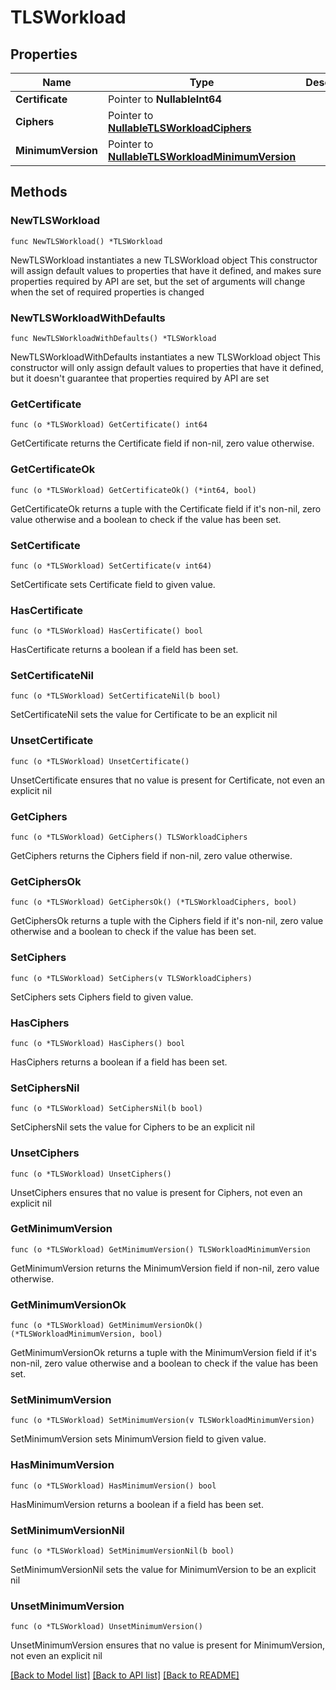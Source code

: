 # TLSWorkload

## Properties

Name | Type | Description | Notes
------------ | ------------- | ------------- | -------------
**Certificate** | Pointer to **NullableInt64** |  | [optional] 
**Ciphers** | Pointer to [**NullableTLSWorkloadCiphers**](TLSWorkloadCiphers.md) |  | [optional] 
**MinimumVersion** | Pointer to [**NullableTLSWorkloadMinimumVersion**](TLSWorkloadMinimumVersion.md) |  | [optional] 

## Methods

### NewTLSWorkload

`func NewTLSWorkload() *TLSWorkload`

NewTLSWorkload instantiates a new TLSWorkload object
This constructor will assign default values to properties that have it defined,
and makes sure properties required by API are set, but the set of arguments
will change when the set of required properties is changed

### NewTLSWorkloadWithDefaults

`func NewTLSWorkloadWithDefaults() *TLSWorkload`

NewTLSWorkloadWithDefaults instantiates a new TLSWorkload object
This constructor will only assign default values to properties that have it defined,
but it doesn't guarantee that properties required by API are set

### GetCertificate

`func (o *TLSWorkload) GetCertificate() int64`

GetCertificate returns the Certificate field if non-nil, zero value otherwise.

### GetCertificateOk

`func (o *TLSWorkload) GetCertificateOk() (*int64, bool)`

GetCertificateOk returns a tuple with the Certificate field if it's non-nil, zero value otherwise
and a boolean to check if the value has been set.

### SetCertificate

`func (o *TLSWorkload) SetCertificate(v int64)`

SetCertificate sets Certificate field to given value.

### HasCertificate

`func (o *TLSWorkload) HasCertificate() bool`

HasCertificate returns a boolean if a field has been set.

### SetCertificateNil

`func (o *TLSWorkload) SetCertificateNil(b bool)`

 SetCertificateNil sets the value for Certificate to be an explicit nil

### UnsetCertificate
`func (o *TLSWorkload) UnsetCertificate()`

UnsetCertificate ensures that no value is present for Certificate, not even an explicit nil
### GetCiphers

`func (o *TLSWorkload) GetCiphers() TLSWorkloadCiphers`

GetCiphers returns the Ciphers field if non-nil, zero value otherwise.

### GetCiphersOk

`func (o *TLSWorkload) GetCiphersOk() (*TLSWorkloadCiphers, bool)`

GetCiphersOk returns a tuple with the Ciphers field if it's non-nil, zero value otherwise
and a boolean to check if the value has been set.

### SetCiphers

`func (o *TLSWorkload) SetCiphers(v TLSWorkloadCiphers)`

SetCiphers sets Ciphers field to given value.

### HasCiphers

`func (o *TLSWorkload) HasCiphers() bool`

HasCiphers returns a boolean if a field has been set.

### SetCiphersNil

`func (o *TLSWorkload) SetCiphersNil(b bool)`

 SetCiphersNil sets the value for Ciphers to be an explicit nil

### UnsetCiphers
`func (o *TLSWorkload) UnsetCiphers()`

UnsetCiphers ensures that no value is present for Ciphers, not even an explicit nil
### GetMinimumVersion

`func (o *TLSWorkload) GetMinimumVersion() TLSWorkloadMinimumVersion`

GetMinimumVersion returns the MinimumVersion field if non-nil, zero value otherwise.

### GetMinimumVersionOk

`func (o *TLSWorkload) GetMinimumVersionOk() (*TLSWorkloadMinimumVersion, bool)`

GetMinimumVersionOk returns a tuple with the MinimumVersion field if it's non-nil, zero value otherwise
and a boolean to check if the value has been set.

### SetMinimumVersion

`func (o *TLSWorkload) SetMinimumVersion(v TLSWorkloadMinimumVersion)`

SetMinimumVersion sets MinimumVersion field to given value.

### HasMinimumVersion

`func (o *TLSWorkload) HasMinimumVersion() bool`

HasMinimumVersion returns a boolean if a field has been set.

### SetMinimumVersionNil

`func (o *TLSWorkload) SetMinimumVersionNil(b bool)`

 SetMinimumVersionNil sets the value for MinimumVersion to be an explicit nil

### UnsetMinimumVersion
`func (o *TLSWorkload) UnsetMinimumVersion()`

UnsetMinimumVersion ensures that no value is present for MinimumVersion, not even an explicit nil

[[Back to Model list]](../README.md#documentation-for-models) [[Back to API list]](../README.md#documentation-for-api-endpoints) [[Back to README]](../README.md)


